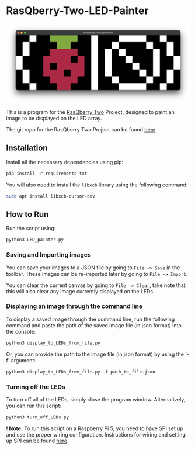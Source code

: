 # RasQberry-Two-LED-Painter

![Screenshot of program](Examples/RasQberry_Logo.png)

This is a program for the [RasQberry Two](https://rasqberry.org/) Project, designed to paint an image to be displayed on the LED array.

The git repo for the RasQberry Two Project can be found [here](https://github.com/JanLahmann/RasQberry-Two).

## Installation

Install all the necessary dependencies using pip:

```python
pip install -r requirements.txt
```

You will also need to install the `libxcb` library using the following command:

```sh
sudo apt install libxcb-cursor-dev
```

## How to Run

Run the script using:

```python
python3 LED_painter.py
```

### Saving and Importing images

You can save your images to a JSON file by going to `File -> Save` in the toolbar. These images can be re-imported later by going to `File -> Import`.

You can clear the current canvas by going to `File -> Clear`, take note that this will also clear any image currently displayed on the LEDs.

### Displaying an image through the command line

To display a saved image through the command line, run the following command and paste the path of the saved image file (in json format) into the console:

```python
python3 display_to_LEDs_from_file.py
```

Or, you can provide the path to the image file (in json format) by using the '-f' argument:

```python
python3 display_to_LEDs_from_file.py -f path_to_file.json
```

### Turning off the LEDs

To turn off all of the LEDs, simply close the program window. Alternatively, you can run this script:

```python
python3 turn_off_LEDs.py
```

**! Note:** To run this script on a Raspberry Pi 5, you need to have SPI set up and use the proper wiring configuration. Instructions for wiring and setting up SPI can be found [here](https://rasqberry.org/3d-model/hardware-assembly-guide).
